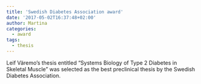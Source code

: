 ```yaml
---
title: 'Swedish Diabetes Association award'
date: '2017-05-02T16:37:48+02:00'
author: Martina
categories:
  - award
tags:
  - thesis
---
```

Leif Väremo’s thesis entitled “Systems Biology of Type 2 Diabetes in Skeletal Muscle” was selected as the best preclinical thesis by the Swedish Diabetes Association.
